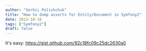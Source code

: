 ```yaml
---
author: "Serhii Polishchuk"
title: "How to dump asserts for Entity/Document in Symfony2"
date: 2013-10-16
tags: ["Symfony2"]
draft: false
---
```

<!--more-->
It's easy:
    https://gist.github.com/92c18fc09c25dc2630a0
